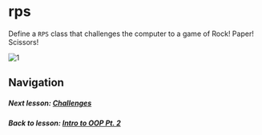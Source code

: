 # rps
Define a `RPS` class that challenges the computer to a game of Rock! Paper! Scissors!

![1](http://i.imgur.com/ozoR8Yw.gif)  

## Navigation  
##### Next lesson: [Challenges](https://github.com/Coderdotnew/intro_web_apps_dgm/tree/master/06_class/03_challenges)     
##### Back to lesson: [Intro to OOP Pt. 2](https://github.com/Coderdotnew/intro_web_apps_dgm/tree/master/06_class/02_object_orientation_pt2)  